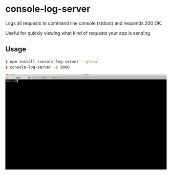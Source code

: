 # console-log-server
Logs all requests to command line console (stdout) and responds 200 OK.

Useful for quickly viewing what kind of requests your app is sending.

## Usage

```sh
$ npm install console-log-server --global
$ console-log-server -p 8000
```

<img src="./resources/console-log-server-demo.gif" alt="Demo" width="700"/>
